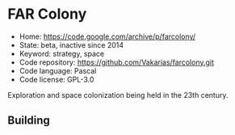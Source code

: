 # FAR Colony

- Home: https://code.google.com/archive/p/farcolony/
- State: beta, inactive since 2014
- Keyword: strategy, space
- Code repository: https://github.com/Vakarias/farcolony.git
- Code language: Pascal
- Code license: GPL-3.0

Exploration and space colonization being held in the 23th century.

## Building
